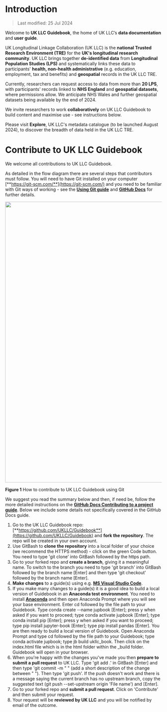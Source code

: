 
# Introduction

>Last modified: 25 Jul 2024

Welcome to **UK LLC Guidebook**, the home of UK LLC’s **data documentation** and **user guide**.

UK Longitudinal Linkage Collaboration (UK LLC) is the **national Trusted Research Environment (TRE)** for the **UK's longitudinal research community**. UK LLC brings together **de-identified data** from **Longitudinal Population Studies (LPS)** and systematically links these data to participants' **health, non-health administrative** (e.g. education, employment, tax and benefits) and **geospatial** records in the UK LLC TRE.

Currently, researchers can request access to data from more than **20 LPS**, with participants' records linked to **NHS England** and **geospatial datasets**, where permissions allow. We anticipate NHS Wales and further geospatial datasets being available by the end of 2024. 

We invite researchers to work **collaboratively** on UK LLC Guidebook to build content and maximise use - see instructions below.

Please visit **Explore**, UK LLC's metadata catalogue (to be launched August 2024), to discover the breadth of data held in the UK LLC TRE.

# Contribute to UK LLC Guidebook 
We welcome all contributions to UK LLC Guidebook.

As detailed in the flow diagram there are several steps that contributors must follow. You will need to have Git installed on your computer [**https://git-scm.com/**](https://git-scm.com/) and you need to be familiar with Git ways of working - see the [**Using Git guide**](../docs/user_guide/4.TeamDataScience.md) and [**GitHub Docs**](https://docs.github.com/en/get-started/exploring-projects-on-github/contributing-to-a-project) for further details.   




<img src="images/Contributor_Guidebook2.jpg" width="900"/>



**Figure 1** How to contribute to UK LLC Guidebook using Git

We suggest you read the summary below and then, if need be, follow the more detailed instructions on the [**GitHub Docs Contributing to a project guide**](https://docs.github.com/en/get-started/exploring-projects-on-github/contributing-to-a-project). Below we include some details not specifically covered in the GitHub Docs guide. 

1. Go to the UK LLC Guidebook repo: [**https://github.com/UKLLC/Guidebook**](https://github.com/UKLLC/Guidebook) and **fork the repository**. The repo will be created in your own account. 
2. Use GitBash to **clone the repository** into a local folder of your choice (we recommend the HTTPS method) - click on the green Code button. You need to type 'git clone' into GitBash followed by the https path.   
3. Go to your forked repo and **create a branch**, giving it a meaningful name. To switch to the branch you need to type 'git branch' into GitBash followed by the branch name [Enter] and then type 'git checkout' followed by the branch name [Enter].  
4. **Make changes** to a guide(s) using e.g. [**MS Visual Studio Code**](https://code.visualstudio.com/Download).
5. If you make many changes to a guide(s) it is a good idea to build a local version of Guidebook in an **Anaconda test environment**. You need to install [**Anaconda**](https://www.anaconda.com/download/success) and then open Anaconda Prompt where you will see your base environment. Enter cd followed by the file path to your Guidebook. Type conda create --name jupbook [Enter]; press y when asked if you want to proceed; type conda activate jupbook [Enter]; type conda install pip [Enter]; press y when asked if you want to proceed; type pip install jupyter-book [Enter]; type pip install pandas [Enter]. You are then ready to build a local version of Guidebook. Open Anaconda Prompt and type cd followed by the file path to your Guidebook; type conda activate jupbook; type jb build ukllc_book. Then click on the index.html file which is in the html folder within the _build folder. Guidebook will open in your browser.
6. When you're happy with the changes you've made you then **prepare to submit a pull request** to UK LLC. Type 'git add .' in GitBash [Enter] and then type 'git commit -m " " (add a short description of the change between " "). Then type 'git push'. If the push doesn't work and there is a message saying the current branch has no upstream branch, copy the suggested text (git push --set-upstream origin 'File name') and [Enter]. 
7. Go to your forked repo and **submit a pull request**. Click on 'Contribute' and then submit your request. 
8. Your request will be **reviewed by UK LLC** and you will be notified by email of the outcome. 

